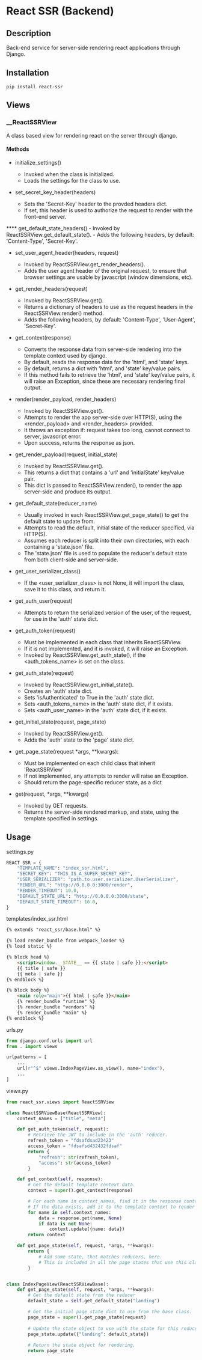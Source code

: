 # React SSR (Backend)

## Description

Back-end service for server-side rendering react applications through Django. 

## Installation

```
pip install react-ssr
```

## Views

### __ReactSSRView

A class based view for rendering react on the server through django.

#### Methods

  * initialize_settings()
    - Invoked when the class is initialized.
    - Loads the settings for the class to use.
  
  * set_secret_key_header(headers)
    - Sets the 'Secret-Key' header to the provded headers dict.
    - If set, this header is used to authorize the request to render with the front-end server.
  
  **** get_default_state_headers()
    - Invoked by ReactSSRView.get_default_state().
    - Adds the following headers, by default: 'Content-Type', 'Secret-Key'.
  
  * set_user_agent_header(headers, request)
    - Invoked by ReactSSRView.get_render_headers().
    - Adds the user agent header of the original request, to ensure that browser settings are usable by javascript (window dimensions, etc).
  
  * get_render_headers(request)
    - Invoked by ReactSSRView.get().
    - Returns a dictionary of headers to use as the request headers in the ReactSSRView.render() method.
    - Adds the following headers, by default: 'Content-Type', 'User-Agent', 'Secret-Key'.
  
  * get_context(response)
    - Converts the response data from server-side rendering into the template context used by django.
    - By default, reads the response data for the 'html', and 'state' keys.
    - By default, returns a dict with 'html', and 'state' key/value pairs.
    - If this method fails to retrieve the 'html', and 'state' key/value pairs, it will raise an Exception, since these are necessary rendering final output.
  
  * render(render_payload, render_headers)
    - Invoked by ReactSSRView.get().
    - Attempts to render the app server-side over HTTP(S), using the <render_payload> and <render_headers> provided.
    - It throws an exception if: request takes too long, cannot connect to server, javascript error.
    - Upon success, returns the response as json. 
  
  * get_render_payload(request, initial_state)
    - Invoked by ReactSSRView.get().
    - This returns a dict that contains a 'url' and 'initialState' key/value pair.
    - This dict is passed to ReactSSRView.render(), to render the app server-side and produce its output.
  
  * get_default_state(reducer_name)
    - Usually invoked in each ReactSSRView.get_page_state() to get the default state to update from.
    - Attempts to read the default, initial state of the reducer specified, via HTTP(S).
    - Assumes each reducer is split into their own directories, with each containing a 'state.json' file.
    - The 'state.json' file is used to populate the reducer's default state from both client-side and server-side.
  
  * get_user_serializer_class()
    - If the <user_serializer_class> is not None, it will import the class, save it to this class, and return it.
  
  * get_auth_user(request)
    - Attempts to return the serialized version of the user, of the request, for use in the 'auth' state dict.
  
  * get_auth_token(request)
    - Must be implemented in each class that inherits ReactSSRView.
    - If it is not implemented, and it is invoked, it will raise an Exception.
    - Invoked by ReactSSRView.get_auth_state(), if the <auth_tokens_name> is set on the class.
  
  * get_auth_state(request)
    - Invoked by ReactSSRView.get_initial_state().
    - Creates an 'auth' state dict.
    - Sets 'isAuthenticated' to True in the 'auth' state dict.
    - Sets <auth_tokens_name> in the 'auth' state dict, if it exists.
    - Sets <auth_user_name> in the 'auth' state dict, if it exists.
  
  * get_initial_state(request, page_state)
    - Invoked by ReactSSRView.get().
    - Adds the 'auth' state to the 'page' state dict.
  
  * get_page_state(request *args, **kwargs):
    - Must be implemented on each child class that inherit 'ReactSSRView'
    - If not implemented, any attempts to render will raise an Exception.
    - Should return the page-specific reducer state, as a dict 
  
  * get(request, *args, **kwargs)
    - Invoked by GET requests.
    - Returns the server-side rendered markup, and state, using the template specified in settings.
  
## Usage

settings.py

```python
REACT_SSR = {
    "TEMPLATE_NAME": "index_ssr.html",
    "SECRET_KEY": "THIS_IS_A_SUPER_SECRET_KEY",
    "USER_SERIALIZER": "path.to.user.serializer.UserSerializer",
    "RENDER_URL": "http://0.0.0.0:3000/render",
    "RENDER_TIMEOUT": 10.0,
    "DEFAULT_STATE_URL": "http://0.0.0.0:3000/state",
    "DEFAULT_STATE_TIMEOUT": 10.0,
}
```

templates/index_ssr.html

```html
{% extends "react_ssr/base.html" %}

{% load render_bundle from webpack_loader %}
{% load static %}

{% block head %}
    <script>window.__STATE__ == {{ state | safe }};</script>
    {{ title | safe }}
    {{ meta | safe }}
{% endblock %}

{% block body %}
    <main role="main">{{ html | safe }}</main>
    {% render_bundle "runtime" %}
    {% render_bundle "vendors" %}
    {% render_bundle "main" %}
{% endblock %}
```

urls.py

```python
from django.conf.urls import url
from . import views

urlpatterns = [
    ...
    url(r"^$" views.IndexPageView.as_view(), name="index"),
    ...
]
```

views.py

```python
from react_ssr.views import ReactSSRView

class ReactSSRViewBase(ReactSSRView):
    context_names = ["title", "meta"]

    def get_auth_token(self, request):
        # Retrieve the JWT to include in the 'auth' reducer.
        refresh_token = "fdsafdsad23423"
        access_token = "fdsafsd432432fdsaf"
        return {
            "refresh": str(refresh_token),
            "access": str(access_token)
        }

    def get_context(self, response):
        # Get the default template context data.
        context = super().get_context(response)

        # For each name in context_names, find it in the response content.
        # If the data exists, add it to the template context to render with.
        for name in self.context_names:
            data = response.get(name, None)
            if data is not None:
                context.update({name: data})
        return context

    def get_page_state(self, request, *args, **kwargs):
        return {
            # Add some state, that matches reducers, here.
            # This is included in all the page states that use this class.
        }


class IndexPageView(ReactSSRViewBase):
    def get_page_state(self, request, *args, **kwargs):
        # Get the default state from the reducer
        default_state = self.get_default_state("landing")

        # Get the initial page state dict to use from the base class.
        page_state = super().get_page_state(request)
        
        # Update the state object to use with the state for this reducer.
        page_state.update({"landing": default_state})
        
        # Return the state object for rendering.
        return page_state 
```
